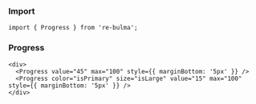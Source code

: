  ### Import
  
  `import { Progress } from 're-bulma';`
  
  ### Progress
    
    <div>
      <Progress value="45" max="100" style={{ marginBottom: '5px' }} />
      <Progress color="isPrimary" size="isLarge" value="15" max="100" style={{ marginBottom: '5px' }} />
    </div>    
